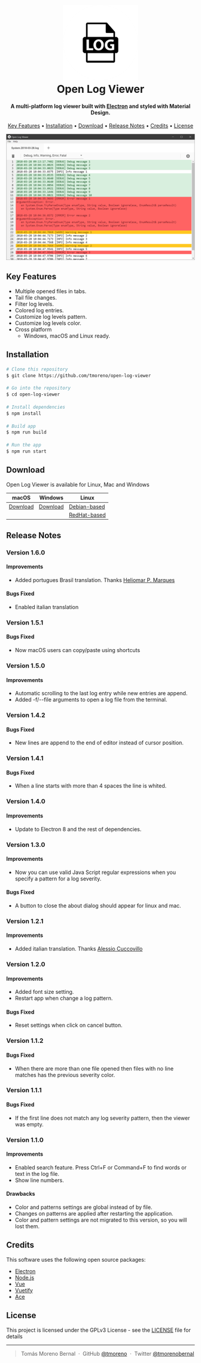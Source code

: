 <h1 align="center">
    <img src="./docs/img/logo.png" alt="Open Log Viewer" width="200">
    <br>
    Open Log Viewer
</h1>

<h4 align="center">
    A multi-platform log viewer built with <a href="http://electron.atom.io" target="_blank">Electron</a> and styled with Material Design.
</h4>

<p align="center">
    <a href="#key-features">Key Features</a> •
    <a href="#installation">Installation</a> •
    <a href="#download">Download</a> •
    <a href="#release-notes">Release Notes</a> •
    <a href="#credits">Credits</a> •
    <a href="#license">License</a>
</p>

![screenshot](./docs/img/screenshot.png)

## Key Features

* Multiple opened files in tabs.
* Tail file changes.
* Filter log levels.
* Colored log entries.
* Customize log levels pattern.
* Customize log levels color.
* Cross platform
  - Windows, macOS and Linux ready.

## Installation

```bash
# Clone this repository
$ git clone https://github.com/tmoreno/open-log-viewer

# Go into the repository
$ cd open-log-viewer

# Install dependencies
$ npm install

# Build app
$ npm run build

# Run the app
$ npm run start
```

## Download

Open Log Viewer is available for Linux, Mac and Windows

macOS | Windows | Linux
-----------------| ---| ---|
<a href='https://github.com/tmoreno/open-log-viewer/releases/download/1.6.0/open-log-viewer_1.6.0.dmg'>Download</a> | <a href='https://github.com/tmoreno/open-log-viewer/releases/download/1.6.0/open-log-viewer_1.6.0.exe'>Download</a> | <a href='https://github.com/tmoreno/open-log-viewer/releases/download/1.6.0/open-log-viewer_1.6.0.deb'>Debian-based</a> |
| | | <a href='https://github.com/tmoreno/open-log-viewer/releases/download/1.6.0/open-log-viewer_1.6.0.rpm'>RedHat-based</a> |

## Release Notes

### Version 1.6.0

#### Improvements
- Added portugues Brasil translation. Thanks [Heliomar P. Marques](https://github.com/heliomarpm)

#### Bugs Fixed
- Enabled italian translation

### Version 1.5.1

#### Bugs Fixed
- Now macOS users can copy/paste using shortcuts

### Version 1.5.0

#### Improvements
- Automatic scrolling to the last log entry while new entries are append.
- Added -f/--file arguments to open a log file from the terminal.

### Version 1.4.2

#### Bugs Fixed
- New lines are append to the end of editor instead of cursor position.

### Version 1.4.1

#### Bugs Fixed
- When a line starts with more than 4 spaces the line is whited.

### Version 1.4.0

#### Improvements
- Update to Electron 8 and the rest of dependencies.

### Version 1.3.0

#### Improvements
- Now you can use valid Java Script regular expressions when you specify a pattern for a log severity.

#### Bugs Fixed
- A button to close the about dialog should appear for linux and mac.

### Version 1.2.1

#### Improvements
- Added italian translation. Thanks [Alessio Cuccovillo](https://github.com/acuccovi)

### Version 1.2.0

#### Improvements
- Added font size setting.
- Restart app when change a log pattern.  

#### Bugs Fixed
- Reset settings when click on cancel button.

### Version 1.1.2

#### Bugs Fixed
- When there are more than one file opened then files with no line matches has the previous severity color.

### Version 1.1.1

#### Bugs Fixed
- If the first line does not match any log severity pattern, then the viewer was empty.

### Version 1.1.0

#### Improvements
- Enabled search feature. Press Ctrl+F or Command+F to find words or text in the log file.
- Show line numbers.  

#### Drawbacks
- Color and patterns settings are global instead of by file.
- Changes on patterns are applied after restarting the application.
- Color and pattern settings are not migrated to this version, so you will lost them.

## Credits

This software uses the following open source packages:

- [Electron](http://electron.atom.io/)
- [Node.js](https://nodejs.org/)
- [Vue](https://vuejs.org/)
- [Vuetify](https://vuetifyjs.com/)
- [Ace](https://ace.c9.io/)

## License

This project is licensed under the GPLv3 License - see the [LICENSE](LICENSE) file for details

---
> Tomás Moreno Bernal &nbsp;&middot;&nbsp;
> GitHub [@tmoreno](https://github.com/tmoreno) &nbsp;&middot;&nbsp;
> Twitter [@tmorenobernal](https://twitter.com/tmorenobernal)

